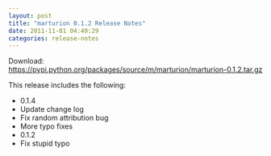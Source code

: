 ```yaml
---
layout: post
title: "marturion 0.1.2 Release Notes"
date: 2011-11-01 04:49:29
categories: release-notes
---
```


Download: <https://pypi.python.org/packages/source/m/marturion/marturion-0.1.2.tar.gz>

This release includes the following:

* 0.1.4
* Update change log
* Fix random attribution bug
* More typo fixes
* 0.1.2
* Fix stupid typo
